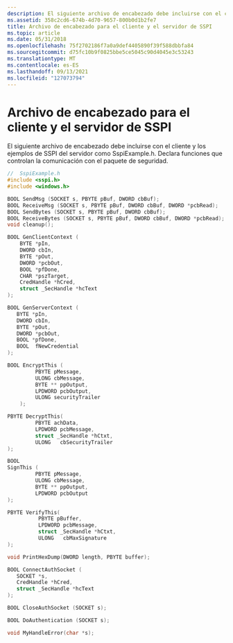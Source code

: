 ```yaml
---
description: El siguiente archivo de encabezado debe incluirse con el cliente y los ejemplos de SSPI del servidor como SspiExample.h. Declara funciones que controlan la comunicación con el paquete de seguridad.
ms.assetid: 358c2cd6-674b-4d70-9657-800b0d1b2fe7
title: Archivo de encabezado para el cliente y el servidor de SSPI
ms.topic: article
ms.date: 05/31/2018
ms.openlocfilehash: 75f2702186f7a0a9def4405890f39f588dbbfa84
ms.sourcegitcommit: d75fc10b9f0825bbe5ce5045c90d4045e3c53243
ms.translationtype: MT
ms.contentlocale: es-ES
ms.lasthandoff: 09/13/2021
ms.locfileid: "127073794"
---
```

# <a name="header-file-for-sspi-client-and-server"></a>Archivo de encabezado para el cliente y el servidor de SSPI

El siguiente archivo de encabezado debe incluirse con el cliente y los ejemplos de SSPI del servidor como SspiExample.h. Declara funciones que controlan la comunicación con el paquete de seguridad.


```C++
//  SspiExample.h
#include <sspi.h>
#include <windows.h>

BOOL SendMsg (SOCKET s, PBYTE pBuf, DWORD cbBuf);
BOOL ReceiveMsg (SOCKET s, PBYTE pBuf, DWORD cbBuf, DWORD *pcbRead);
BOOL SendBytes (SOCKET s, PBYTE pBuf, DWORD cbBuf);
BOOL ReceiveBytes (SOCKET s, PBYTE pBuf, DWORD cbBuf, DWORD *pcbRead);
void cleanup();

BOOL GenClientContext (
    BYTE *pIn,
    DWORD cbIn,
    BYTE *pOut,
    DWORD *pcbOut,
    BOOL *pfDone,
    CHAR *pszTarget,
    CredHandle *hCred,
    struct _SecHandle *hcText
);

BOOL GenServerContext (
   BYTE *pIn,
   DWORD cbIn,
   BYTE *pOut,
   DWORD *pcbOut,
   BOOL *pfDone,
   BOOL  fNewCredential
);

BOOL EncryptThis (
         PBYTE pMessage, 
         ULONG cbMessage,
         BYTE ** ppOutput,
         LPDWORD pcbOutput,
         ULONG securityTrailer
    );

PBYTE DecryptThis(
         PBYTE achData, 
         LPDWORD pcbMessage,
         struct _SecHandle *hCtxt,
         ULONG   cbSecurityTrailer
);

BOOL 
SignThis (
         PBYTE pMessage, 
         ULONG cbMessage,
         BYTE ** ppOutput,
         LPDWORD pcbOutput
);

PBYTE VerifyThis(
          PBYTE pBuffer, 
          LPDWORD pcbMessage,
          struct _SecHandle *hCtxt,
          ULONG   cbMaxSignature
);

void PrintHexDump(DWORD length, PBYTE buffer);

BOOL ConnectAuthSocket (
   SOCKET *s, 
   CredHandle *hCred, 
   struct _SecHandle *hcText
);

BOOL CloseAuthSocket (SOCKET s);

BOOL DoAuthentication (SOCKET s);

void MyHandleError(char *s);

```



 

 



